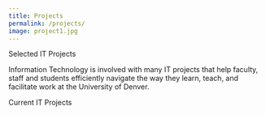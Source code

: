 ```yaml
---
title: Projects
permalink: /projects/
image: project1.jpg
---
```





Selected IT Projects

Information Technology is involved with many IT projects that help faculty, staff and students efficiently navigate the way they learn, teach, and facilitate work at the University of Denver.


Current IT Projects